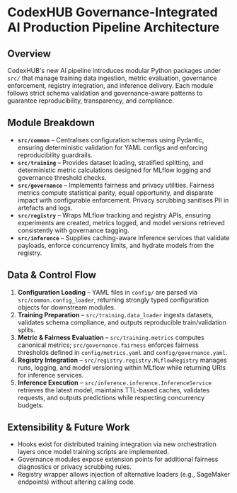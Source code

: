 # CodexHUB Governance-Integrated AI Production Pipeline Architecture

## Overview

CodexHUB's new AI pipeline introduces modular Python packages under `src/` that manage training data ingestion, metric evaluation, governance enforcement, registry integration, and inference delivery. Each module follows strict schema validation and governance-aware patterns to guarantee reproducibility, transparency, and compliance.

## Module Breakdown

- **`src/common`** – Centralises configuration schemas using Pydantic, ensuring deterministic validation for YAML configs and enforcing reproducibility guardrails.
- **`src/training`** – Provides dataset loading, stratified splitting, and deterministic metric calculations designed for MLflow logging and governance threshold checks.
- **`src/governance`** – Implements fairness and privacy utilities. Fairness metrics compute statistical parity, equal opportunity, and disparate impact with configurable enforcement. Privacy scrubbing sanitises PII in artefacts and logs.
- **`src/registry`** – Wraps MLflow tracking and registry APIs, ensuring experiments are created, metrics logged, and model versions retrieved consistently with governance tagging.
- **`src/inference`** – Supplies caching-aware inference services that validate payloads, enforce concurrency limits, and hydrate models from the registry.

## Data & Control Flow

1. **Configuration Loading** – YAML files in `config/` are parsed via `src/common.config_loader`, returning strongly typed configuration objects for downstream modules.
2. **Training Preparation** – `src/training.data_loader` ingests datasets, validates schema compliance, and outputs reproducible train/validation splits.
3. **Metric & Fairness Evaluation** – `src/training.metrics` computes canonical metrics; `src/governance.fairness` enforces fairness thresholds defined in `config/metrics.yaml` and `config/governance.yaml`.
4. **Registry Integration** – `src/registry.registry.MLflowRegistry` manages runs, logging, and model versioning within MLflow while returning URIs for inference services.
5. **Inference Execution** – `src/inference.inference.InferenceService` retrieves the latest model, maintains TTL-based caches, validates requests, and outputs predictions while respecting concurrency budgets.

## Extensibility & Future Work

- Hooks exist for distributed training integration via new orchestration layers once model training scripts are implemented.
- Governance modules expose extension points for additional fairness diagnostics or privacy scrubbing rules.
- Registry wrapper allows injection of alternative loaders (e.g., SageMaker endpoints) without altering calling code.
